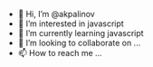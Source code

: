 - 👋 Hi, I’m @akpalinov
- 👀 I’m interested in javascript
- 🌱 I’m currently learning javascript
- 💞️ I’m looking to collaborate on ...
- 📫 How to reach me ...

<!---
akpalinov/akpalinov is a ✨ special ✨ repository because its `README.md` (this file) appears on your GitHub profile.
You can click the Preview link to take a look at your changes.
--->
